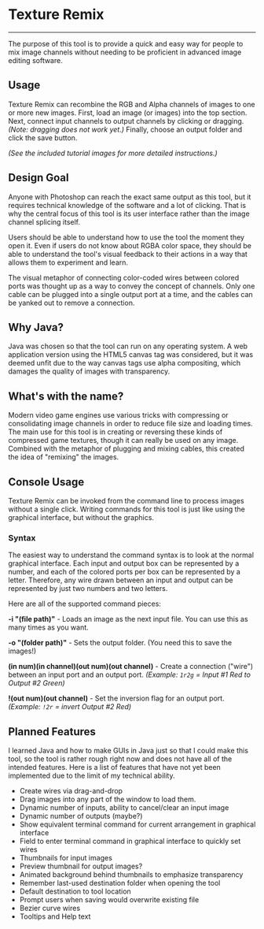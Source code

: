 # Texture Remix
---

The purpose of this tool is to provide a quick and easy way for people to mix image channels without needing to be proficient in advanced image editing software.

## Usage
Texture Remix can recombine the RGB and Alpha channels of images to one or more new images. First, load an image (or images) into the top section. Next, connect input channels to output channels by clicking or dragging. *(Note: dragging does not work yet.)* Finally, choose an output folder and click the save button.

*(See the included tutorial images for more detailed instructions.)*

## Design Goal

Anyone with Photoshop can reach the exact same output as this tool, but it requires technical knowledge of the software and a lot of clicking. That is why the central focus of this tool is its user interface rather than the image channel splicing itself.

Users should be able to understand how to use the tool the moment they open it. Even if users do not know about RGBA color space, they should be able to understand the tool's visual feedback to their actions in a way that allows them to experiment and learn.

The visual metaphor of connecting color-coded wires between colored ports was thought up as a way to convey the concept of channels. Only one cable can be plugged into a single output port at a time, and the cables can be yanked out to remove a connection.

## Why Java?

Java was chosen so that the tool can run on any operating system. A web application version using the HTML5 canvas tag was considered, but it was deemed unfit due to the way canvas tags use alpha compositing, which damages the quality of images with transparency.

## What's with the name?

Modern video game engines use various tricks with compressing or consolidating image channels in order to reduce file size and loading times. The main use for this tool is in creating or reversing these kinds of compressed game textures, though it can really be used on any image. Combined with the metaphor of plugging and mixing cables, this created the idea of "remixing" the images.

## Console Usage

Texture Remix can be invoked from the command line to process images without a single click. Writing commands for this tool is just like using the graphical interface, but without the graphics.

### Syntax

The easiest way to understand the command syntax is to look at the normal graphical interface. Each input and output box can be represented by a number, and each of the colored ports per box can be represented by a letter. Therefore, any wire drawn between an input and output can be represented by just two numbers and two letters.

Here are all of the supported command pieces:

**-i "(file path)"** -  Loads an image as the next input file. You can use this as many times as you want.

**-o "(folder path)"** - Sets the output folder. (You need this to save the images!)

**(in num)(in channel)(out num)(out channel)** - Create a connection ("wire") between an input port and an output port. *(Example: `1r2g` = Input #1 Red to Output #2 Green)*

**!(out num)(out channel)** - Set the inversion flag for an output port. *(Example: `!2r` = invert Output #2 Red)*

## Planned Features

I learned Java and how to make GUIs in Java just so that I could make this tool, so the tool is rather rough right now and does not have all of the intended features. Here is a list of features that have not yet been implemented due to the limit of my technical ability.

* Create wires via drag-and-drop
* Drag images into any part of the window to load them.
* Dynamic number of inputs, ability to cancel/clear an input image
* Dynamic number of outputs (maybe?)
* Show equivalent terminal command for current arrangement in graphical interface
* Field to enter terminal command in graphical interface to quickly set wires
* Thumbnails for input images
* Preview thumbnail for output images?
* Animated background behind thumbnails to emphasize transparency
* Remember last-used destination folder when opening the tool
* Default destination to tool location
* Prompt users when saving would overwrite existing file
* Bezier curve wires
* Tooltips and Help text
